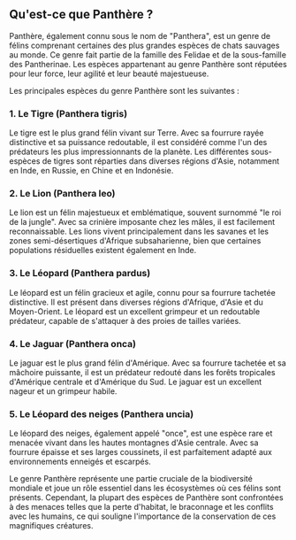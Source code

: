 ## Qu'est-ce que Panthère ?

Panthère, également connu sous le nom de "Panthera", est un genre de félins comprenant certaines des plus grandes espèces de chats sauvages au monde. Ce genre fait partie de la famille des Felidae et de la sous-famille des Pantherinae. Les espèces appartenant au genre Panthère sont réputées pour leur force, leur agilité et leur beauté majestueuse.

Les principales espèces du genre Panthère sont les suivantes :

### 1. Le Tigre (Panthera tigris)

Le tigre est le plus grand félin vivant sur Terre. Avec sa fourrure rayée distinctive et sa puissance redoutable, il est considéré comme l'un des prédateurs les plus impressionnants de la planète. Les différentes sous-espèces de tigres sont réparties dans diverses régions d'Asie, notamment en Inde, en Russie, en Chine et en Indonésie.

### 2. Le Lion (Panthera leo)

Le lion est un félin majestueux et emblématique, souvent surnommé "le roi de la jungle". Avec sa crinière imposante chez les mâles, il est facilement reconnaissable. Les lions vivent principalement dans les savanes et les zones semi-désertiques d'Afrique subsaharienne, bien que certaines populations résiduelles existent également en Inde.

### 3. Le Léopard (Panthera pardus)

Le léopard est un félin gracieux et agile, connu pour sa fourrure tachetée distinctive. Il est présent dans diverses régions d'Afrique, d'Asie et du Moyen-Orient. Le léopard est un excellent grimpeur et un redoutable prédateur, capable de s'attaquer à des proies de tailles variées.

### 4. Le Jaguar (Panthera onca)

Le jaguar est le plus grand félin d'Amérique. Avec sa fourrure tachetée et sa mâchoire puissante, il est un prédateur redouté dans les forêts tropicales d'Amérique centrale et d'Amérique du Sud. Le jaguar est un excellent nageur et un grimpeur habile.

### 5. Le Léopard des neiges (Panthera uncia)

Le léopard des neiges, également appelé "once", est une espèce rare et menacée vivant dans les hautes montagnes d'Asie centrale. Avec sa fourrure épaisse et ses larges coussinets, il est parfaitement adapté aux environnements enneigés et escarpés.

Le genre Panthère représente une partie cruciale de la biodiversité mondiale et joue un rôle essentiel dans les écosystèmes où ces félins sont présents. Cependant, la plupart des espèces de Panthère sont confrontées à des menaces telles que la perte d'habitat, le braconnage et les conflits avec les humains, ce qui souligne l'importance de la conservation de ces magnifiques créatures.